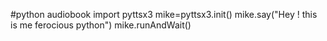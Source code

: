 #python audiobook
import pyttsx3
mike=pyttsx3.init()
mike.say("Hey ! this is me ferocious python")
mike.runAndWait()
